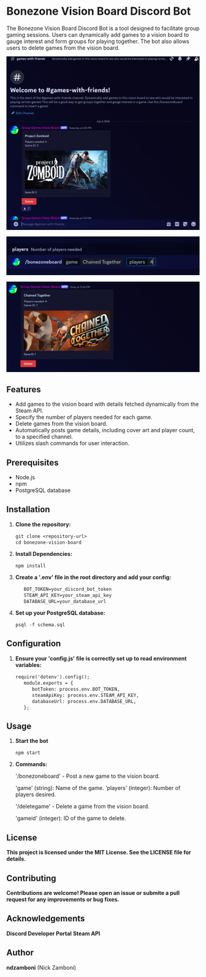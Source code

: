 # Bonezone Vision Board Discord Bot

The Bonezone Vision Board Discord Bot is a tool designed to facilitate group gaming sessions. Users can dynamically add games to a vision board to gauge interest and form groups for playing together. The bot also allows users to delete games from the vision board.

![Screenshot](/demo/demoBot1.PNG)

![Screenshot](/demo/demoBot2.PNG)

![Screenshot](/demo/demoBot3.PNG)

## Features

- Add games to the vision board with details fetched dynamically from the Steam API.
- Specify the number of players needed for each game.
- Delete games from the vision board.
- Automatically posts game details, including cover art and player count, to a specified channel.
- Utilizes slash commands for user interaction.

## Prerequisites

- Node.js
- npm
- PostgreSQL database

## Installation

1. **Clone the repository:**
   ```
   git clone <repository-url>
   cd bonezone-vision-board

2. **Install Dependencies:**
   ```
   npm install

3. **Create a '.env' file in the root directory and add your config:**
   ```
      BOT_TOKEN=your_discord_bot_token
      STEAM_API_KEY=your_steam_api_key
      DATABASE_URL=your_database_url

4. **Set up your PostgreSQL database:**
   ```
   psql -f schema.sql

## Configuration

1. **Ensure your 'config.js' file is correctly set up to read environment variables:**

   ```
   require('dotenv').config();
      module.exports = {
         botToken: process.env.BOT_TOKEN,
         steamApiKey: process.env.STEAM_API_KEY,
         databaseUrl: process.env.DATABASE_URL,
      };

## Usage

1. **Start the bot**
   ```
   npm start

2. **Commands:**

   '/bonezoneboard' - Post a new game to the vision board.

   'game' (string): Name of the game.
   'players' (integer): Number of players desired.

   '/deletegame' - Delete a game from the vision board.

   'gameid' (integer): ID of the game to delete.

 ## License

 **This project is licensed under the MIT License. See the LICENSE file for details.**

 ## Contributing

 **Contributions are welcome! Please open an issue or submite a pull request for any improvements or bug fixes.**
 
 ## Acknowledgements

 **Discord Developer Portal**
 **Steam API**

 ## Author

**ndzamboni** (Nick Zamboni)


